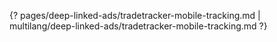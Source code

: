 {? pages/deep-linked-ads/tradetracker-mobile-tracking.md | multilang/deep-linked-ads/tradetracker-mobile-tracking.md ?}
